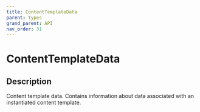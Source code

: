 ```yaml
---
title: ContentTemplateData
parent: Types
grand_parent: API
nav_order: 31
---
```


# ContentTemplateData

## Description

Content template data. Contains information about data associated with an instantiated content template.
